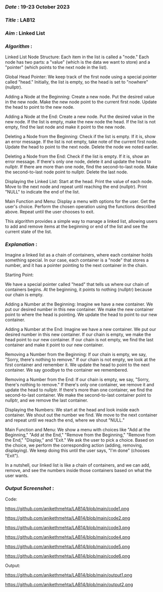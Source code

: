 ### ***Date*** : 19-23 October 2023
### ***Title*** : LAB12
### ***Aim*** : Linked List
### ***Algorithm*** : 

Linked List Node Structure:
Each item in the list is called a "node."
Each node has two parts: a "value" (which is the data we want to store) and a "pointer" (which points to the next node in the list).

Global Head Pointer:
We keep track of the first node using a special pointer called "head."
Initially, the list is empty, so the head is set to "nowhere" (nullptr).

Adding a Node at the Beginning:
Create a new node.
Put the desired value in the new node.
Make the new node point to the current first node.
Update the head to point to the new node.

Adding a Node at the End:
Create a new node.
Put the desired value in the new node.
If the list is empty, make the new node the head.
If the list is not empty, find the last node and make it point to the new node.

Deleting a Node from the Beginning:
Check if the list is empty. If it is, show an error message.
If the list is not empty, take note of the current first node.
Update the head to point to the next node.
Delete the node we noted earlier.

Deleting a Node from the End:
Check if the list is empty. If it is, show an error message.
If there's only one node, delete it and update the head to nullptr.
If there are more than one node, find the second-to-last node.
Make the second-to-last node point to nullptr.
Delete the last node.

Displaying the Linked List:
Start at the head.
Print the value of each node.
Move to the next node and repeat until reaching the end (nullptr).
Print "NULL" to indicate the end of the list.

Main Function and Menu:
Display a menu with options for the user.
Get the user's choice.
Perform the chosen operation using the functions described above.
Repeat until the user chooses to exit.

This algorithm provides a simple way to manage a linked list, allowing users to add and remove items at the beginning or end of the list and see the current state of the list.
### ***Explanation*** :

Imagine a linked list as a chain of containers, where each container holds something special. In our case, each container is a "node" that stores a number, and it has a pointer pointing to the next container in the chain.

Starting Point:

We have a special pointer called "head" that tells us where our chain of containers begins. At the beginning, it points to nothing (nullptr) because our chain is empty.

Adding a Number at the Beginning:
Imagine we have a new container.
We put our desired number in this new container.
We make the new container point to where the head is pointing.
We update the head to point to our new container.

Adding a Number at the End:
Imagine we have a new container.
We put our desired number in this new container.
If our chain is empty, we make the head point to our new container.
If our chain is not empty, we find the last container and make it point to our new container.

Removing a Number from the Beginning:
If our chain is empty, we say, "Sorry, there's nothing to remove."
If our chain is not empty, we look at the first container and remember it.
We update the head to point to the next container.
We say goodbye to the container we remembered.

Removing a Number from the End:
If our chain is empty, we say, "Sorry, there's nothing to remove."
If there's only one container, we remove it and update the head to nullptr.
If there's more than one container, we find the second-to-last container.
We make the second-to-last container point to nullptr, and we remove the last container.

Displaying the Numbers:
We start at the head and look inside each container.
We shout out the number we find.
We move to the next container and repeat until we reach the end, where we shout "NULL."

Main Function and Menu:
We show a menu with choices like "Add at the Beginning," "Add at the End," "Remove from the Beginning," "Remove from the End," "Display," and "Exit."
We ask the user to pick a choice.
Based on the choice, we perform the corresponding action (adding, removing, displaying).
We keep doing this until the user says, "I'm done" (chooses "Exit").

In a nutshell, our linked list is like a chain of containers, and we can add, remove, and see the numbers inside those containers based on what the user wants.

### ***Output Screenshot*** :

Code:

https://github.com/anikethmehta/LAB14/blob/main/code1.png

https://github.com/anikethmehta/LAB14/blob/main/code2.png

https://github.com/anikethmehta/LAB14/blob/main/code3.png

https://github.com/anikethmehta/LAB14/blob/main/code4.png

https://github.com/anikethmehta/LAB14/blob/main/code5.png

https://github.com/anikethmehta/LAB14/blob/main/code6.png

Output:

https://github.com/anikethmehta/LAB14/blob/main/output1.png

https://github.com/anikethmehta/LAB14/blob/main/output2.png
